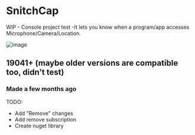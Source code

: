 # SnitchCap
WIP - Console project test -It lets you know when a program/app accesses Microphone/Camera/Location.

![image](https://user-images.githubusercontent.com/11020093/114103444-6f6a0680-98c9-11eb-893c-b1bf977382dd.png)

## 19041+ (maybe older versions are compatible too, didn't test)

### Made a few months ago
TODO:
- Add "Remove" changes
- Add remove subscription
- Create nuget library
